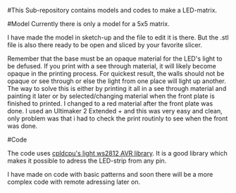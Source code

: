 #This Sub-repository contains models and codes to make a LED-matrix.

#Model
Currently there is only a model for a 5x5 matrix.

I have made the model in sketch-up and the file to edit it is there. 
But the .stl file is also there ready to be open and sliced by your favorite slicer.

Remember that the base must be an opaque material for the LED's light to be defused. If you print with a see through material, it will likely become opaque in the printing process. For quickest result, the walls should not be opaque or see through or else the light from one place will light up another. The way to solve this is either by printing it all in a see through material and painting it later or by selected/changing material when the front plate is finished to printed. I changed to a red material after the front plate was done. I used an Ultimaker 2 Extended + and this was very easy and clean, only problem was that i had to check the print routinly to see when the front was done.

#Code

The code uses [cpldcpu's light ws2812 AVR library]( https://github.com/cpldcpu/light_ws2812).
It is a good library which makes it possible to adress the LED-strip from any pin.

I have made on code with basic patterns and soon there will be a more complex code with remote adressing later on.

